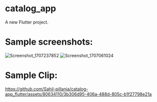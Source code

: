 # catalog_app

A new Flutter project.

# Sample screenshots: 

![Screenshot_1707237852](https://github.com/Sahil-pillania/catalog-app_flutter/assets/80634110/eb186e5b-bd1e-4a18-8205-959d360f66dc)
![Screenshot_1707061024](https://github.com/Sahil-pillania/catalog-app_flutter/assets/80634110/22ebadb3-20f8-44e3-aacf-c255632e01bf)


# Sample Clip:

https://github.com/Sahil-pillania/catalog-app_flutter/assets/80634110/3b306d95-406a-488d-805c-b1f27798e21a


